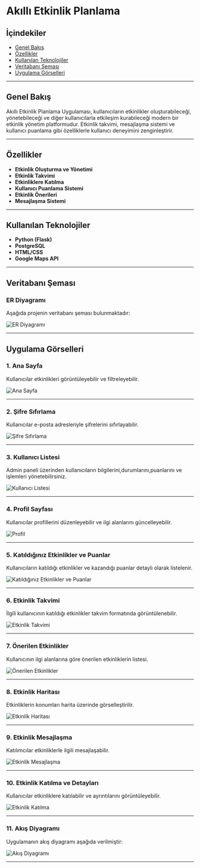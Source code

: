 # Akıllı Etkinlik Planlama 

## İçindekiler

- [Genel Bakış](#genel-bakış)
- [Özellikler](#özellikler)
- [Kullanılan Teknolojiler](#kullanılan-teknolojiler)
- [Veritabanı Şeması](#veritabanı-şeması)
- [Uygulama Görselleri](#uygulama-görselleri)



---

## Genel Bakış

Akıllı Etkinlik Planlama Uygulaması, kullanıcıların etkinlikler oluşturabileceği, yönetebileceği ve diğer kullanıcılarla etkileşim kurabileceği modern bir etkinlik yönetim platformudur. Etkinlik takvimi, mesajlaşma sistemi ve kullanıcı puanlama gibi özelliklerle kullanıcı deneyimini zenginleştirir.

---

## Özellikler

- **Etkinlik Oluşturma ve Yönetimi**
- **Etkinlik Takvimi**
- **Etkinliklere Katılma**
- **Kullanıcı Puanlama Sistemi**
- **Etkinlik Önerileri**
- **Mesajlaşma Sistemi**

---

## Kullanılan Teknolojiler

- **Python (Flask)**
- **PostgreSQL**
- **HTML/CSS**
- **Google Maps API**

---

## Veritabanı Şeması

### ER Diyagramı

Aşağıda projenin veritabanı şeması bulunmaktadır:

![ER Diyagramı](images/erDiyagrami.jpg)

---

## Uygulama Görselleri

### 1. Ana Sayfa
Kullanıcılar etkinlikleri görüntüleyebilir ve filtreleyebilir.

![Ana Sayfa](images/anaSayfa.jpg)

---

### 2. Şifre Sıfırlama
Kullanıcılar e-posta adresleriyle şifrelerini sıfırlayabilir.

![Şifre Sıfırlama](images/sifreSifirlama.jpg)

---

### 3. Kullanıcı Listesi
Admin paneli üzerinden kullanıcıların bilgilerini,durumlarını,puanlarını ve işlemleri yönetebilirsiniz.

![Kullanıcı Listesi](images/kullaniciListesi.jpg)

---

### 4. Profil Sayfası
Kullanıcılar profillerini düzenleyebilir ve ilgi alanlarını güncelleyebilir.

![Profil](images/profil.jpg)

---

### 5. Katıldığınız Etkinlikler ve Puanlar
Kullanıcıların katıldığı etkinlikler ve kazandığı puanlar detaylı olarak listelenir.

![Katıldığınız Etkinlikler ve Puanlar](images/profil2.jpg)

---

### 6. Etkinlik Takvimi
İlgili kullanıcının katıldığı etkinlikler takvim formatında görüntülenebilir.

![Etkinlik Takvimi](images/etkinlikTakvimi.jpg)

---

### 7. Önerilen Etkinlikler
Kullanıcının ilgi alanlarına göre önerilen etkinliklerin listesi.

![Önerilen Etkinlikler](images/etkinlikOnerme.jpg)

---

### 8. Etkinlik Haritası
Etkinliklerin konumları harita üzerinde görselleştirilir.

![Etkinlik Haritası](images/etkinlikHaritasi.jpg)

---

### 9. Etkinlik Mesajlaşma
Katılımcılar etkinliklerle ilgili mesajlaşabilir.

![Etkinlik Mesajlaşma](images/etkinlikMesajlasma.jpg)

---

### 10. Etkinlik Katılma ve Detayları
Kullanıcılar etkinliklere katılabilir ve ayrıntılarını görüntüleyebilir.

![Etkinlik Katılma](images/etkinlikKatilma.jpg)

---

### 11. Akış Diyagramı
Uygulamanın akış diyagramı aşağıda verilmiştir:

![Akış Diyagramı](images/akisdiyagrami.jpg)

---

